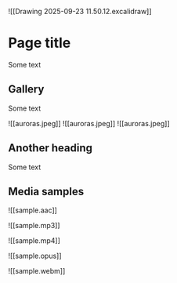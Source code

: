 
![[Drawing 2025-09-23 11.50.12.excalidraw]]

# Page title

Some text

## Gallery

Some text

![[auroras.jpeg]]
![[auroras.jpeg]]
![[auroras.jpeg]]

## Another heading

Some text


## Media samples

![[sample.aac]]

![[sample.mp3]]

![[sample.mp4]]

![[sample.opus]]

![[sample.webm]]